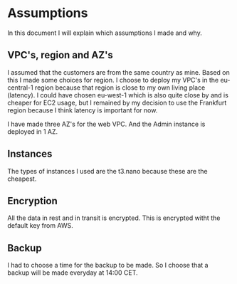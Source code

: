 # Assumptions

In this document I will explain which assumptions I made and why.

## VPC's, region and AZ's

I assumed that the customers are from the same country as mine. Based on this I made some choices for region. 
I choose to deploy my VPC's in the eu-central-1 region because that region is close to my own living place (latency). I could have chosen eu-west-1 which is also quite close by and is cheaper for EC2 usage, but I remained by my decision to use the Frankfurt region because I think latency is important for now.

I have made three AZ's for the web VPC. And the Admin instance is deployed in 1 AZ. 

## Instances

The types of instances I used are the t3.nano because these are the cheapest.

## Encryption

All the data in rest and in transit is encrypted. This is encrypted witht the default key from AWS. 

## Backup

I had to choose a time for the backup to be made. So I choose that a backup will be made everyday at 14:00 CET.
